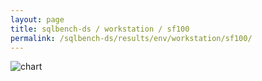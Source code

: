 ```yaml
---
layout: page
title: sqlbench-ds / workstation / sf100 
permalink: /sqlbench-ds/results/env/workstation/sf100/
---
```

![chart](/home/andy/git/sql-benchmarks/sqlbench-results/sqlbench-ds/results/env/workstation/sf100/sqlbench-ds-workstation-100.png)
